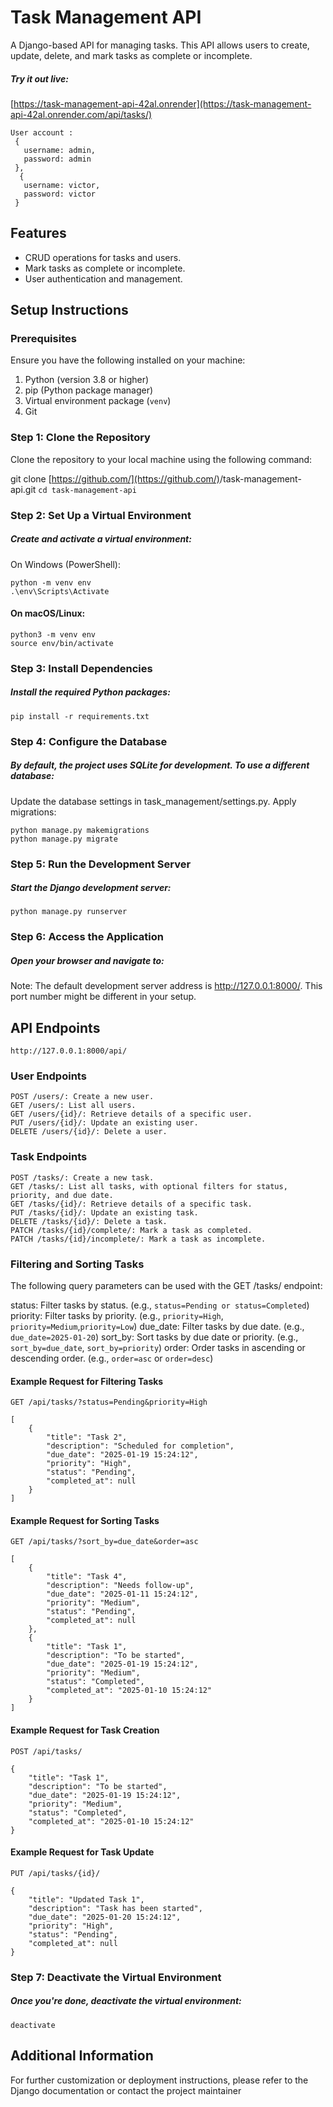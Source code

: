 # Task Management API

A Django-based API for managing tasks. This API allows users to create, update, delete, and mark tasks as complete or incomplete.

##### Try it out live:
 [https://task-management-api-42al.onrender](https://task-management-api-42al.onrender.com/api/tasks/)
```
User account : 
 {
   username: admin,
   password: admin
 },
  {
   username: victor,
   password: victor
 }
```

## Features

- CRUD operations for tasks and users.
- Mark tasks as complete or incomplete.
- User authentication and management.

## Setup Instructions

### Prerequisites

Ensure you have the following installed on your machine:

1. Python (version 3.8 or higher)
2. pip (Python package manager)
3. Virtual environment package (`venv`)
4. Git

### Step 1: Clone the Repository

Clone the repository to your local machine using the following command:

git clone [https://github.com/](https://github.com/)<your-username>/task-management-api.git
`cd task-management-api`

### Step 2: Set Up a Virtual Environment

##### Create and activate a virtual environment:

On Windows (PowerShell):

```
python -m venv env
.\env\Scripts\Activate
```

#### On macOS/Linux:

```
python3 -m venv env
source env/bin/activate
```

### Step 3: Install Dependencies

##### Install the required Python packages:

`pip install -r requirements.txt`

### Step 4: Configure the Database

##### By default, the project uses SQLite for development. To use a different database:

Update the database settings in task_management/settings.py.
Apply migrations:

```
python manage.py makemigrations
python manage.py migrate
```

### Step 5: Run the Development Server

##### Start the Django development server:

`python manage.py runserver`

### Step 6: Access the Application

##### Open your browser and navigate to:

Note: The default development server address is http://127.0.0.1:8000/. This port number might be different in your setup.

## API Endpoints
`http://127.0.0.1:8000/api/`
### User Endpoints
```
POST /users/: Create a new user.
GET /users/: List all users.
GET /users/{id}/: Retrieve details of a specific user.
PUT /users/{id}/: Update an existing user.
DELETE /users/{id}/: Delete a user.
```
### Task Endpoints
```
POST /tasks/: Create a new task.
GET /tasks/: List all tasks, with optional filters for status, priority, and due date.
GET /tasks/{id}/: Retrieve details of a specific task.
PUT /tasks/{id}/: Update an existing task.
DELETE /tasks/{id}/: Delete a task.
PATCH /tasks/{id}/complete/: Mark a task as completed.
PATCH /tasks/{id}/incomplete/: Mark a task as incomplete.
```
### Filtering and Sorting Tasks
The following query parameters can be used with the GET /tasks/ endpoint:

status: Filter tasks by status. (e.g., `status=Pending or status=Completed`)
priority: Filter tasks by priority. (e.g., `priority=High`, `priority=Medium`,`priority=Low`)
due_date: Filter tasks by due date. (e.g., `due_date=2025-01-20`)
sort_by: Sort tasks by due date or priority. (e.g., `sort_by=due_date`, `sort_by=priority`)
order: Order tasks in ascending or descending order. (e.g., `order=asc` or `order=desc`)

#### Example Request for Filtering Tasks
`GET /api/tasks/?status=Pending&priority=High`
```
[
    {
        "title": "Task 2",
        "description": "Scheduled for completion",
        "due_date": "2025-01-19 15:24:12",
        "priority": "High",
        "status": "Pending",
        "completed_at": null
    }
]
```
#### Example Request for Sorting Tasks
`GET /api/tasks/?sort_by=due_date&order=asc`
```
[
    {
        "title": "Task 4",
        "description": "Needs follow-up",
        "due_date": "2025-01-11 15:24:12",
        "priority": "Medium",
        "status": "Pending",
        "completed_at": null
    },
    {
        "title": "Task 1",
        "description": "To be started",
        "due_date": "2025-01-19 15:24:12",
        "priority": "Medium",
        "status": "Completed",
        "completed_at": "2025-01-10 15:24:12"
    }
]
```
#### Example Request for Task Creation
`POST /api/tasks/`
```
{
    "title": "Task 1",
    "description": "To be started",
    "due_date": "2025-01-19 15:24:12",
    "priority": "Medium",
    "status": "Completed",
    "completed_at": "2025-01-10 15:24:12"
}
```
#### Example Request for Task Update
`PUT /api/tasks/{id}/`
```
{
    "title": "Updated Task 1",
    "description": "Task has been started",
    "due_date": "2025-01-20 15:24:12",
    "priority": "High",
    "status": "Pending",
    "completed_at": null
}
```

### Step 7: Deactivate the Virtual Environment

##### Once you're done, deactivate the virtual environment:

`deactivate`

## Additional Information

For further customization or deployment instructions, please refer to the Django documentation or contact the project maintainer
